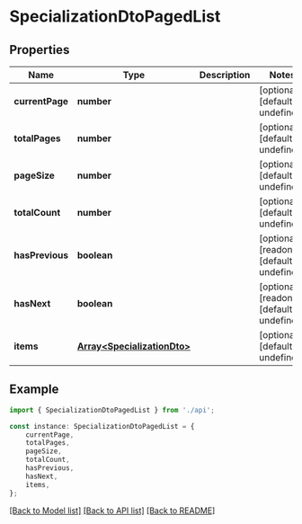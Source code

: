 # SpecializationDtoPagedList


## Properties

Name | Type | Description | Notes
------------ | ------------- | ------------- | -------------
**currentPage** | **number** |  | [optional] [default to undefined]
**totalPages** | **number** |  | [optional] [default to undefined]
**pageSize** | **number** |  | [optional] [default to undefined]
**totalCount** | **number** |  | [optional] [default to undefined]
**hasPrevious** | **boolean** |  | [optional] [readonly] [default to undefined]
**hasNext** | **boolean** |  | [optional] [readonly] [default to undefined]
**items** | [**Array&lt;SpecializationDto&gt;**](SpecializationDto.md) |  | [optional] [default to undefined]

## Example

```typescript
import { SpecializationDtoPagedList } from './api';

const instance: SpecializationDtoPagedList = {
    currentPage,
    totalPages,
    pageSize,
    totalCount,
    hasPrevious,
    hasNext,
    items,
};
```

[[Back to Model list]](../README.md#documentation-for-models) [[Back to API list]](../README.md#documentation-for-api-endpoints) [[Back to README]](../README.md)
